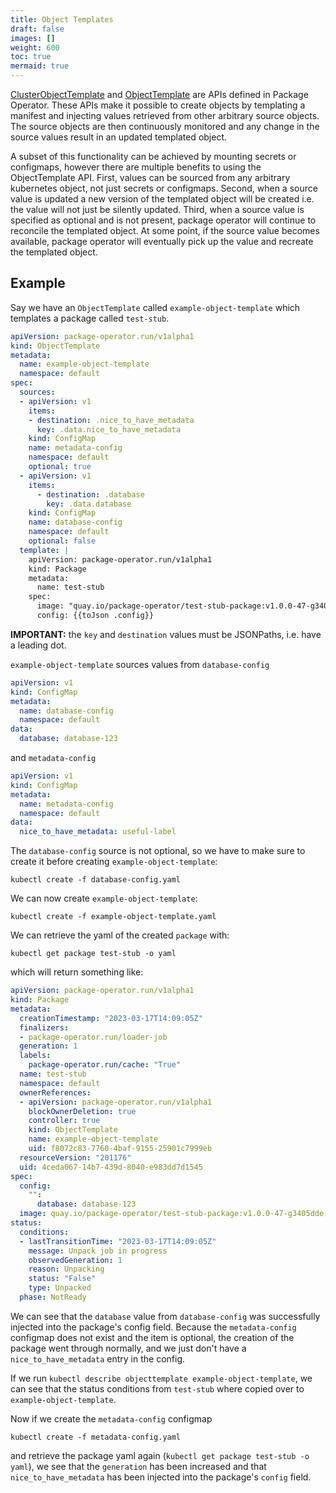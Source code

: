 ```yaml
---
title: Object Templates
draft: false
images: []
weight: 600
toc: true
mermaid: true
---
```


[ClusterObjectTemplate](/docs/getting_started/api-reference#clusterobjecttemplate)
and [ObjectTemplate](/docs/getting_started/api-reference#objecttemplate) are APIs
defined in Package Operator. These APIs make it possible to create objects by
templating a manifest and injecting values retrieved from other arbitrary source
objects. The source objects are then continuously monitored and any change in the
source values result in an updated templated object.

A subset of this functionality can be achieved by mounting secrets or
configmaps, however there are multiple benefits to using the ObjectTemplate
API. First, values can be sourced from any arbitrary kubernetes object, not
just secrets or configmaps. Second, when a source value is updated a new
version of the templated object will be created i.e. the value will not just
be silently updated. Third, when a source value is specified as optional and
is not present, package operator will continue to reconcile the templated object.
At some point, if the source value becomes available, package operator will
eventually pick up the value and recreate the templated object.

## Example

Say we have an `ObjectTemplate` called `example-object-template`
which templates a package called `test-stub`.

```yaml
apiVersion: package-operator.run/v1alpha1
kind: ObjectTemplate
metadata:
  name: example-object-template
  namespace: default
spec:
  sources:
  - apiVersion: v1
    items:
    - destination: .nice_to_have_metadata
      key: .data.nice_to_have_metadata
    kind: ConfigMap
    name: metadata-config
    namespace: default
    optional: true
  - apiVersion: v1
    items:
      - destination: .database
        key: .data.database
    kind: ConfigMap
    name: database-config
    namespace: default
    optional: false
  template: |
    apiVersion: package-operator.run/v1alpha1
    kind: Package
    metadata:
      name: test-stub
    spec:
      image: "quay.io/package-operator/test-stub-package:v1.0.0-47-g3405dde"
      config: {{toJson .config}}
```

**IMPORTANT:** the `key` and `destination` values must be JSONPaths, i.e. have a
leading dot.

`example-object-template` sources values from `database-config`

```yaml
apiVersion: v1
kind: ConfigMap
metadata:
  name: database-config
  namespace: default
data:
  database: database-123
```

and `metadata-config`

```yaml
apiVersion: v1
kind: ConfigMap
metadata:
  name: metadata-config
  namespace: default
data:
  nice_to_have_metadata: useful-label
```

The `database-config` source is not optional, so we have to make sure to create it
before creating `example-object-template`:

```shell
kubectl create -f database-config.yaml
```

We can now create `example-object-template`:

```shell
kubectl create -f example-object-template.yaml
```

We can retrieve the yaml of the created `package` with:

```shell
kubectl get package test-stub -o yaml
```

which will return something like:

```yaml
apiVersion: package-operator.run/v1alpha1
kind: Package
metadata:
  creationTimestamp: "2023-03-17T14:09:05Z"
  finalizers:
  - package-operator.run/loader-job
  generation: 1
  labels:
    package-operator.run/cache: "True"
  name: test-stub
  namespace: default
  ownerReferences:
  - apiVersion: package-operator.run/v1alpha1
    blockOwnerDeletion: true
    controller: true
    kind: ObjectTemplate
    name: example-object-template
    uid: f8072c83-7760-4baf-9155-25901c7999eb
  resourceVersion: "201176"
  uid: 4ceda067-14b7-439d-8040-e983dd7d1545
spec:
  config:
    "":
      database: database-123
  image: quay.io/package-operator/test-stub-package:v1.0.0-47-g3405dde
status:
  conditions:
  - lastTransitionTime: "2023-03-17T14:09:05Z"
    message: Unpack job in progress
    observedGeneration: 1
    reason: Unpacking
    status: "False"
    type: Unpacked
  phase: NotReady
```

We can see that the `database` value from `database-config` was
successfully injected into the package's config field. Because the
`metadata-config` configmap does not exist and the item is optional,
the creation of the package went through normally, and we just don't have
a `nice_to_have_metadata` entry in the config.

If we run `kubectl describe objecttemplate example-object-template`, we can see
that the status conditions from `test-stub` where copied over to
`example-object-template`.

Now if we create the `metadata-config` configmap

```shell
kubectl create -f metadata-config.yaml
```

and retrieve the package yaml again (`kubectl get package test-stub -o yaml`),
we see that the `generation` has been increased and that `nice_to_have_metadata`
has been injected into the package's `config` field.
